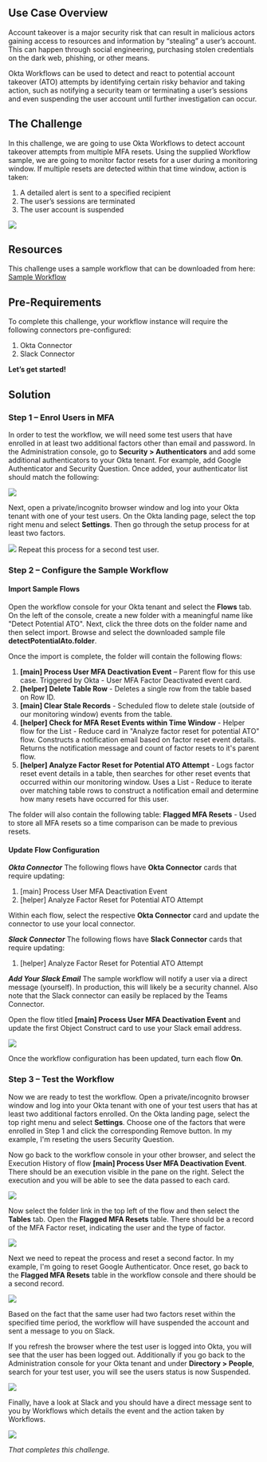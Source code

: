 ﻿## Use Case Overview
Account takeover is a major security risk that can result in malicious actors gaining access to resources and information by “stealing” a user’s account. This can happen through social engineering, purchasing stolen credentials on the dark web, phishing, or other means. 

Okta Workflows can be used to detect and react to potential account takeover (ATO) attempts by identifying certain risky behavior and taking action, such as notifying a security team or terminating a user’s sessions and even suspending the user account until further investigation can occur. 

## The Challenge
In this challenge, we are going to use Okta Workflows to detect account takeover attempts from multiple MFA resets. Using the supplied Workflow sample, we are going to monitor factor resets for a user during a monitoring window. If multiple resets are detected within that time window, action is taken:
1. A detailed alert is sent to a specified recipient
2. The user’s sessions are terminated
3. The user account is suspended

![](https://github.com/iamse-blog/wic1-workshop/blob/main/images/009/image9.png?raw=true)

## Resources
This challenge uses a sample workflow that can be downloaded from here: [Sample Workflow](https://minhaskamal.github.io/DownGit/#/home?url=https://github.com/iamse-blog/workflows-templates/tree/main/detect-potential-ato)

## Pre-Requirements
To complete this challenge, your workflow instance will require the following connectors pre-configured:
1. Okta Connector
2. Slack Connector

**Let’s get started!**

## Solution
### Step 1 – Enrol Users in MFA
In order to test the workflow, we will need some test users that have enrolled in at least two additional factors other than email and password. 
In the Administration console, go to **Security > Authenticators** and add some additional authenticators to your Okta tenant. For example, add Google Authenticator and Security Question.
Once added, your authenticator list should match the following:

![](https://github.com/iamse-blog/wic1-workshop/blob/main/images/009/image1.png?raw=true)

Next, open a private/incognito browser window and log into your Okta tenant with one of your test users. On the Okta landing page, select the top right menu and select **Settings**. Then go through the setup process for at least two factors.

![](https://github.com/iamse-blog/wic1-workshop/blob/main/images/009/image2.png?raw=true)
Repeat this process for a second test user.

### Step 2 – Configure the Sample Workflow

#### Import Sample Flows

Open the workflow console for your Okta tenant and select the **Flows** tab. On the left of the console, create a new folder with a meaningful name like "Detect Potential ATO".
Next, click the three dots on the folder name and then select import. Browse and select the downloaded sample file **detectPotentialAto.folder**.

Once the import is complete, the folder will contain the following flows:
1.  **[main] Process User MFA Deactivation Event** – Parent flow for this use case. Triggered by Okta - User MFA Factor Deactivated event card.
2. **[helper] Delete Table Row** - Deletes a single row from the table based on Row ID.
3. **[main] Clear Stale Records** - Scheduled flow to delete stale (outside of our monitoring window) events from the table.
4. **[helper] Check for MFA Reset Events within Time Window** - Helper flow for the List - Reduce card in "Analyze factor reset for potential ATO" flow. Constructs a notification email based on factor reset event details. Returns the notification message and count of factor resets to it's parent flow.
5. **[helper] Analyze Factor Reset for Potential ATO Attempt** - Logs factor reset event details in a table, then searches for other reset events that occurred within our monitoring window. Uses a List - Reduce to iterate over matching table rows to construct a notification email and determine how many resets have occurred for this user.

The folder will also contain the following table:
**Flagged MFA Resets** - Used to store all MFA resets so a time comparison can be made to previous resets.

#### Update Flow Configuration

***Okta Connector***
The following flows have  **Okta Connector**  cards that require updating:
1.  [main] Process User MFA Deactivation Event
2.  [helper] Analyze Factor Reset for Potential ATO Attempt

Within each flow, select the respective  **Okta Connector** card and update the connector to use your local connector.

***Slack Connector***
The following flows have  **Slack Connector**  cards that require updating:
1. [helper] Analyze Factor Reset for Potential ATO Attempt

***Add Your Slack Email***
The sample workflow will notify a user via a direct message (yourself). In production, this will likely be a security channel. Also note that the Slack connector can easily be replaced by the Teams Connector.

Open the flow titled **[main] Process User MFA Deactivation Event** and update the first Object Construct card to use your Slack email address.

![](https://github.com/iamse-blog/wic1-workshop/blob/main/images/009/image3.png?raw=true)

Once the workflow configuration has been updated, turn each flow **On**.

### Step 3 – Test the Workflow
Now we are ready to test the workflow. Open a private/incognito browser window and log into your Okta tenant with one of your test users that has at least two additional factors enrolled. On the Okta landing page, select the top right menu and select **Settings**. 
Choose one of the factors that were enrolled in Step 1 and click the corresponding Remove button. In my example, I'm reseting the users Security Question.

Now go back to the workflow console in your other browser, and select the Execution History of flow **[main] Process User MFA Deactivation Event**. There should be an execution visible in the pane on the right. Select the execution and you will be able to see the data passed to each card.

![](https://github.com/iamse-blog/wic1-workshop/blob/main/images/009/image4.png?raw=true)

Now select the folder link in the top left of the flow and then select the **Tables** tab. Open the **Flagged MFA Resets** table. There should be a record of the MFA Factor reset, indicating the user and the type of factor.

![](https://github.com/iamse-blog/wic1-workshop/blob/main/images/009/image5.png?raw=true)

Next we need to repeat the process and reset a second factor. In my example, I'm going to reset Google Authenticator. Once reset, go back to the **Flagged MFA Resets** table in the workflow console and there should be a second record.

![](https://github.com/iamse-blog/wic1-workshop/blob/main/images/009/image6.png?raw=true)

Based on the fact that the same user had two factors reset within the specified time period, the workflow will have suspended the account and sent a message to you on Slack.

If you refresh the browser where the test user is logged into Okta, you will see that the user has been logged out. Additionally if you go back to the Administration console for your Okta tenant and under **Directory > People**, search for your test user, you will see the users status is now Suspended.

![](https://github.com/iamse-blog/wic1-workshop/blob/main/images/009/image7.png?raw=true)

Finally, have a look at Slack and you should have a direct message sent to you by Workflows which details the event and the action taken by Workflows.

![](https://github.com/iamse-blog/wic1-workshop/blob/main/images/009/image8.png?raw=true)

*That completes this challenge.*
